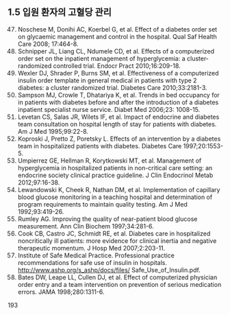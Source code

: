 ## 1.5 입원 환자의 고혈당 관리

47. Noschese M, Donihi AC, Koerbel G, et al. Effect of a diabetes order set on glycaemic management and control in the hospital. Qual Saf Health Care 2008; 17:464-8.
48. Schnipper JL, Liang CL, Ndumele CD, et al. Effects of a computerized order set on the inpatient management of hyperglycemia: a cluster-randomized controlled trial. Endocr Pract 2010;16:209-18.
49. Wexler DJ, Shrader P, Burns SM, et al. Effectiveness of a computerized insulin order template in general medical in patients with type 2 diabetes: a cluster randomized trial. Diabetes Care 2010;33:2181-3.
50. Sampson MJ, Crowle T, Dhatariya K, et al. Trends in bed occupancy for in patients with diabetes before and after the introduction of a diabetes inpatient specialist nurse service. Diabet Med 2006;23: 1008-15.
51. Levetan CS, Salas JR, Wilets IF, et al. Impact of endocrine and diabetes team consultation on hospital length of stay for patients with diabetes. Am J Med 1995;99:22-8.
52. Koproski J, Pretto Z, Poretsky L. Effects of an intervention by a diabetes team in hospitalized patients with diabetes. Diabetes Care 1997;20:1553-5.
53. Umpierrez GE, Hellman R, Korytkowski MT, et al. Management of hyperglycemia in hospitalized patients in non-critical care setting: an endocrine society clinical practice guideline. J Clin Endocrinol Metab 2012;97:16-38.
54. Lewandowski K, Cheek R, Nathan DM, et al. Implementation of capillary blood glucose monitoring in a teaching hospital and determination of program requirements to maintain quality testing. Am J Med 1992;93:419-26.
55. Rumley AG. Improving the quality of near-patient blood glucose measurement. Ann Clin Biochem 1997;34:281-6.
56. Cook CB, Castro JC, Schmidt RE, et al. Diabetes care in hospitalized noncritically ill patients: more evidence for clinical inertia and negative therapeutic momentum. J Hosp Med 2007;2:203-11.
57. Institute of Safe Medical Practice. Professional practice recommendations for safe use of insulin in hospitals. http://www.ashp.org/s_ashp/docs/files/ Safe_Use_of_Insulin.pdf.
58. Bates DW, Leape LL, Cullen DJ, et al. Effect of computerized physician order entry and a team intervention on prevention of serious medication errors. JAMA 1998;280:1311-6.

<PAGE>193